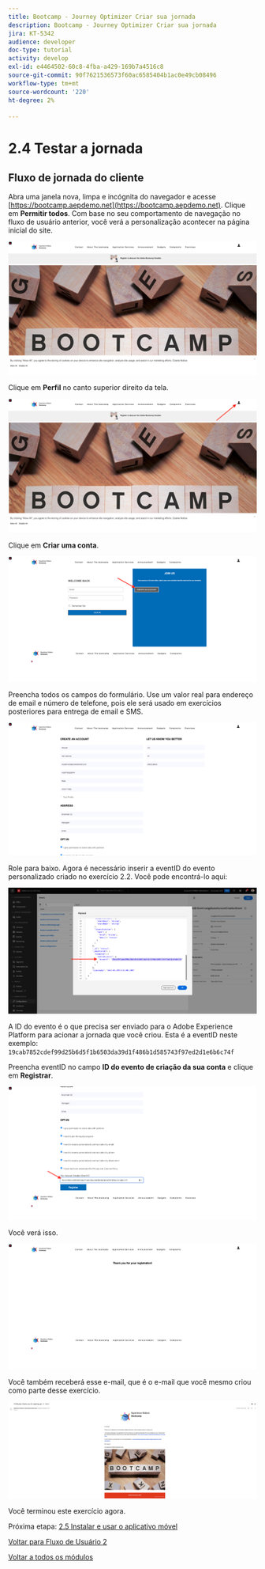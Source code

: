 ```yaml
---
title: Bootcamp - Journey Optimizer Criar sua jornada
description: Bootcamp - Journey Optimizer Criar sua jornada
jira: KT-5342
audience: developer
doc-type: tutorial
activity: develop
exl-id: e4464502-60c8-4fba-a429-169b7a4516c8
source-git-commit: 90f7621536573f60ac6585404b1ac0e49cb08496
workflow-type: tm+mt
source-wordcount: '220'
ht-degree: 2%

---
```


# 2.4 Testar a jornada

## Fluxo de jornada do cliente

Abra uma janela nova, limpa e incógnita do navegador e acesse [https://bootcamp.aepdemo.net](https://bootcamp.aepdemo.net). Clique em **Permitir todos**. Com base no seu comportamento de navegação no fluxo de usuário anterior, você verá a personalização acontecer na página inicial do site.

![DSN](./images/web8a.png)

Clique em **Perfil** no canto superior direito da tela.

![Demonstração](./images/web8b.png)

Clique em **Criar uma conta**.

![Demonstração](./images/pv5.png)

Preencha todos os campos do formulário. Use um valor real para endereço de email e número de telefone, pois ele será usado em exercícios posteriores para entrega de email e SMS.

![Demonstração](./images/pv7a.png)

Role para baixo. Agora é necessário inserir a eventID do evento personalizado criado no exercício 2.2. Você pode encontrá-lo aqui:

![ACOP](./images/payloadeventID.png)

A ID do evento é o que precisa ser enviado para o Adobe Experience Platform para acionar a jornada que você criou. Esta é a eventID neste exemplo: `19cab7852cdef99d25b6d5f1b6503da39d1f486b1d585743f97ed2d1e6b6c74f`

Preencha eventID no campo **ID do evento de criação da sua conta** e clique em **Registrar**.

![Demonstração](./images/pv8a.png)

Você verá isso.

![Demonstração](./images/pv9.png)

Você também receberá esse e-mail, que é o e-mail que você mesmo criou como parte desse exercício.

![Demonstração](./images/pv10a.png)

Você terminou este exercício agora.

Próxima etapa: [2.5 Instalar e usar o aplicativo móvel](./ex5.md)

[Voltar para Fluxo de Usuário 2](./uc2.md)

[Voltar a todos os módulos](../../overview.md)
